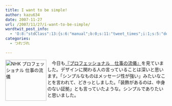 ```yaml
---
title: I want to be simple!
author: kazu634
date: 2007-11-27
url: /2007/11/27/i-want-to-be-simple/
wordtwit_post_info:
  - 'O:8:"stdClass":13:{s:6:"manual";b:0;s:11:"tweet_times";i:1;s:5:"delay";i:0;s:7:"enabled";i:1;s:10:"separation";s:2:"60";s:7:"version";s:3:"3.7";s:14:"tweet_template";b:0;s:6:"status";i:2;s:6:"result";a:0:{}s:13:"tweet_counter";i:2;s:13:"tweet_log_ids";a:1:{i:0;i:3343;}s:9:"hash_tags";a:0:{}s:8:"accounts";a:1:{i:0;s:7:"kazu634";}}'
categories:
  - つれづれ

---
```

<div class="section">
<p>
<a href="http://www.nhk.or.jp/professional/" onclick="__gaTracker('send', 'event', 'outbound-article', 'http://www.nhk.or.jp/professional/', '');"><img width="128" alt="NHK プロフェッショナル 仕事の流儀" align="left" src="http://img.simpleapi.net/small/http://www.nhk.or.jp/professional/" style="border-style:none" height="128" /></a>
</p>
  
<p>
    　今日も<a href="http://www.nhk.or.jp/professional/" onclick="__gaTracker('send', 'event', 'outbound-article', 'http://www.nhk.or.jp/professional/', '『プロフェッショナル　仕事の流儀』');" target="_blank">『プロフェッショナル　仕事の流儀』</a>を見ていました。デザインに関わる人の言っていることは深いと思います。「シンプルなものはメッセージ性が強い」みたいなことを言われて、どきっとしました。「装飾があるのは、中身のない証拠」とも言っていたような。シンプルでありたいと思いました。
</p>
</div>